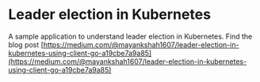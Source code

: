 # Leader election in Kubernetes

A sample application to understand leader election in Kubernetes. Find the blog post [https://medium.com/@mayankshah1607/leader-election-in-kubernetes-using-client-go-a19cbe7a9a85](https://medium.com/@mayankshah1607/leader-election-in-kubernetes-using-client-go-a19cbe7a9a85)
